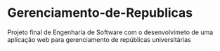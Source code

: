 # Gerenciamento-de-Republicas
 Projeto final de Engenharia de Software com o desenvolvimeto de uma aplicação web para gerenciamento de repúblicas universitárias

